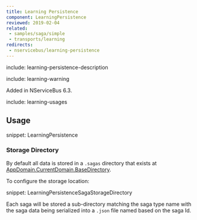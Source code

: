 ```yaml
---
title: Learning Persistence
component: LearningPersistence
reviewed: 2019-02-04
related:
 - samples/saga/simple
 - transports/learning
redirects:
 - nservicebus/learning-persistence
---
```


include: learning-persistence-description

include: learning-warning

Added in NServiceBus 6.3.

include: learning-usages


## Usage

snippet: LearningPersistence


### Storage Directory

By default all data is stored in a `.sagas` directory that exists at [AppDomain.CurrentDomain.BaseDirectory](https://msdn.microsoft.com/en-us/library/system.appdomain.basedirectory.aspx).

To configure the storage location:

snippet: LearningPersistenceSagaStorageDirectory

Each saga will be stored a sub-directory matching the saga type name with the saga data being serialized into a `.json` file named based on the saga Id.
